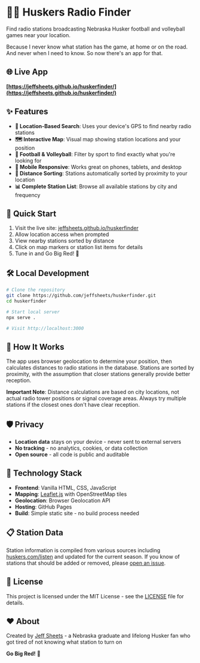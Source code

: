 # 🏈🏐 Huskers Radio Finder

Find radio stations broadcasting Nebraska Husker football and volleyball games near your location.

Because I never know what station has the game, at home or on the road. And never when I need to know. So now there's an app for that.

## 🌐 Live App

**[https://jeffsheets.github.io/huskerfinder/](https://jeffsheets.github.io/huskerfinder/)**

## ✨ Features

- **📍 Location-Based Search**: Uses your device's GPS to find nearby radio stations
- **🗺️ Interactive Map**: Visual map showing station locations and your position
- **🏈 Football & Volleyball**: Filter by sport to find exactly what you're looking for
- **📱 Mobile Responsive**: Works great on phones, tablets, and desktop
- **🎯 Distance Sorting**: Stations automatically sorted by proximity to your location
- **📊 Complete Station List**: Browse all available stations by city and frequency

## 🚀 Quick Start

1. Visit the live site: [jeffsheets.github.io/huskerfinder](https://jeffsheets.github.io/huskerfinder/)
2. Allow location access when prompted
3. View nearby stations sorted by distance
4. Click on map markers or station list items for details
5. Tune in and Go Big Red! 🔴

## 🛠️ Local Development

```bash
# Clone the repository
git clone https://github.com/jeffsheets/huskerfinder.git
cd huskerfinder

# Start local server
npx serve .

# Visit http://localhost:3000
```

## 📡 How It Works

The app uses browser geolocation to determine your position, then calculates distances to radio stations in the database. Stations are sorted by proximity, with the assumption that closer stations generally provide better reception.

**Important Note**: Distance calculations are based on city locations, not actual radio tower positions or signal coverage areas. Always try multiple stations if the closest ones don't have clear reception.

## 🛡️ Privacy

- **Location data** stays on your device - never sent to external servers
- **No tracking** - no analytics, cookies, or data collection
- **Open source** - all code is public and auditable

## 🔧 Technology Stack

- **Frontend**: Vanilla HTML, CSS, JavaScript
- **Mapping**: [Leaflet.js](https://leafletjs.com/) with OpenStreetMap tiles
- **Geolocation**: Browser Geolocation API
- **Hosting**: GitHub Pages
- **Build**: Simple static site - no build process needed

## 📋 Station Data

Station information is compiled from various sources including [huskers.com/listen](https://huskers.com/listen) and updated for the current season. If you know of stations that should be added or removed, please [open an issue](https://github.com/jeffsheets/huskerfinder/issues).

## 📄 License

This project is licensed under the MIT License - see the [LICENSE](LICENSE) file for details.

## ❤️ About

Created by [Jeff Sheets](https://sheetsj.com) - a Nebraska graduate and lifelong Husker fan who got tired of not knowing what station to turn on

**Go Big Red!** 🌽
